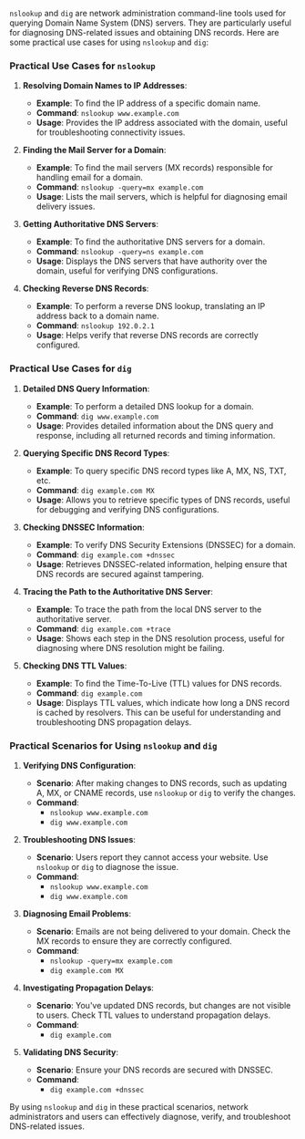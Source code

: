 `nslookup` and `dig` are network administration command-line tools used for querying Domain Name System (DNS) servers. They are particularly useful for diagnosing DNS-related issues and obtaining DNS records. Here are some practical use cases for using `nslookup` and `dig`:

### Practical Use Cases for `nslookup`

1. **Resolving Domain Names to IP Addresses**:
   - **Example**: To find the IP address of a specific domain name.
   - **Command**: `nslookup www.example.com`
   - **Usage**: Provides the IP address associated with the domain, useful for troubleshooting connectivity issues.

2. **Finding the Mail Server for a Domain**:
   - **Example**: To find the mail servers (MX records) responsible for handling email for a domain.
   - **Command**: `nslookup -query=mx example.com`
   - **Usage**: Lists the mail servers, which is helpful for diagnosing email delivery issues.

3. **Getting Authoritative DNS Servers**:
   - **Example**: To find the authoritative DNS servers for a domain.
   - **Command**: `nslookup -query=ns example.com`
   - **Usage**: Displays the DNS servers that have authority over the domain, useful for verifying DNS configurations.

4. **Checking Reverse DNS Records**:
   - **Example**: To perform a reverse DNS lookup, translating an IP address back to a domain name.
   - **Command**: `nslookup 192.0.2.1`
   - **Usage**: Helps verify that reverse DNS records are correctly configured.

### Practical Use Cases for `dig`

1. **Detailed DNS Query Information**:
   - **Example**: To perform a detailed DNS lookup for a domain.
   - **Command**: `dig www.example.com`
   - **Usage**: Provides detailed information about the DNS query and response, including all returned records and timing information.

2. **Querying Specific DNS Record Types**:
   - **Example**: To query specific DNS record types like A, MX, NS, TXT, etc.
   - **Command**: `dig example.com MX`
   - **Usage**: Allows you to retrieve specific types of DNS records, useful for debugging and verifying DNS configurations.

3. **Checking DNSSEC Information**:
   - **Example**: To verify DNS Security Extensions (DNSSEC) for a domain.
   - **Command**: `dig example.com +dnssec`
   - **Usage**: Retrieves DNSSEC-related information, helping ensure that DNS records are secured against tampering.

4. **Tracing the Path to the Authoritative DNS Server**:
   - **Example**: To trace the path from the local DNS server to the authoritative server.
   - **Command**: `dig example.com +trace`
   - **Usage**: Shows each step in the DNS resolution process, useful for diagnosing where DNS resolution might be failing.

5. **Checking DNS TTL Values**:
   - **Example**: To find the Time-To-Live (TTL) values for DNS records.
   - **Command**: `dig example.com`
   - **Usage**: Displays TTL values, which indicate how long a DNS record is cached by resolvers. This can be useful for understanding and troubleshooting DNS propagation delays.

### Practical Scenarios for Using `nslookup` and `dig`

1. **Verifying DNS Configuration**:
   - **Scenario**: After making changes to DNS records, such as updating A, MX, or CNAME records, use `nslookup` or `dig` to verify the changes.
   - **Command**:
     - `nslookup www.example.com`
     - `dig www.example.com`

2. **Troubleshooting DNS Issues**:
   - **Scenario**: Users report they cannot access your website. Use `nslookup` or `dig` to diagnose the issue.
   - **Command**:
     - `nslookup www.example.com`
     - `dig www.example.com`

3. **Diagnosing Email Problems**:
   - **Scenario**: Emails are not being delivered to your domain. Check the MX records to ensure they are correctly configured.
   - **Command**:
     - `nslookup -query=mx example.com`
     - `dig example.com MX`

4. **Investigating Propagation Delays**:
   - **Scenario**: You've updated DNS records, but changes are not visible to users. Check TTL values to understand propagation delays.
   - **Command**:
     - `dig example.com`

5. **Validating DNS Security**:
   - **Scenario**: Ensure your DNS records are secured with DNSSEC.
   - **Command**:
     - `dig example.com +dnssec`

By using `nslookup` and `dig` in these practical scenarios, network administrators and users can effectively diagnose, verify, and troubleshoot DNS-related issues.
